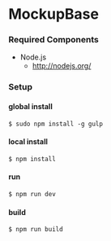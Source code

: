 # MockupBase

### Required Components

- Node.js
    - <http://nodejs.org/>


### Setup
#### global install
    $ sudo npm install -g gulp
    
#### local install
    $ npm install
#### run
    $ npm run dev
#### build
    $ npm run build